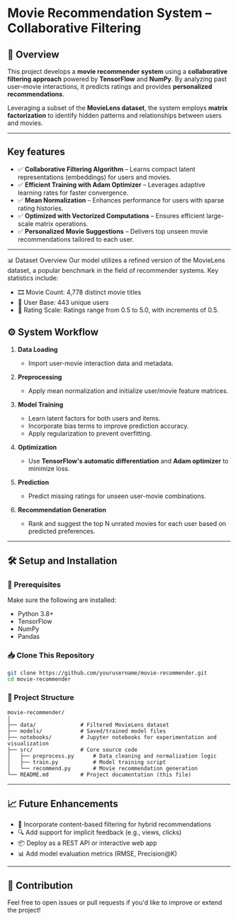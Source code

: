
# Movie Recommendation System – Collaborative Filtering

## 📌 Overview

This project develops a **movie recommender system** using a **collaborative filtering approach** powered by **TensorFlow** and **NumPy**. By analyzing past user–movie interactions, it predicts ratings and provides **personalized recommendations**.

Leveraging a subset of the **MovieLens dataset**, the system employs **matrix factorization** to identify hidden patterns and relationships between users and movies.

---

## Key features

* ✅ **Collaborative Filtering Algorithm** – Learns compact latent representations (embeddings) for users and movies.
* ✅ **Efficient Training with Adam Optimizer** – Leverages adaptive learning rates for faster convergence.
* ✅ **Mean Normalization** – Enhances performance for users with sparse rating histories.
* ✅ **Optimized with Vectorized Computations** – Ensures efficient large-scale matrix operations.
* ✅ **Personalized Movie Suggestions** – Delivers top unseen movie recommendations tailored to each user.

---

📊 Dataset Overview
Our model utilizes a refined version of the MovieLens dataset, a popular benchmark in the field of recommender systems. Key statistics include:

* 🎞️ Movie Count: 4,778 distinct movie titles
* 👥 User Base: 443 unique users
* 🌟 Rating Scale: Ratings range from 0.5 to 5.0, with increments of 0.5.

## ⚙️ System Workflow

1. **Data Loading**

   * Import user-movie interaction data and metadata.

2. **Preprocessing**

   * Apply mean normalization and initialize user/movie feature matrices.

3. **Model Training**

   * Learn latent factors for both users and items.
   * Incorporate bias terms to improve prediction accuracy.
   * Apply regularization to prevent overfitting.

4. **Optimization**

   * Use **TensorFlow's automatic differentiation** and **Adam optimizer** to minimize loss.

5. **Prediction**

   * Predict missing ratings for unseen user-movie combinations.

6. **Recommendation Generation**

   * Rank and suggest the top N unrated movies for each user based on predicted preferences.

---

## 🛠️ Setup and Installation

### 🔧 Prerequisites

Make sure the following are installed:

* Python 3.8+
* TensorFlow
* NumPy
* Pandas

### 📥 Clone This Repository

```bash
git clone https://github.com/yourusername/movie-recommender.git
cd movie-recommender
```

### 📁 Project Structure

```
movie-recommender/
│
├── data/              # Filtered MovieLens dataset  
├── models/            # Saved/trained model files  
├── notebooks/         # Jupyter notebooks for experimentation and visualization  
├── src/               # Core source code  
│   ├── preprocess.py      # Data cleaning and normalization logic  
│   ├── train.py           # Model training script  
│   └── recommend.py       # Movie recommendation generation  
└── README.md          # Project documentation (this file)
```

---

## 📈 Future Enhancements

* 🎯 Incorporate content-based filtering for hybrid recommendations
* 🔍 Add support for implicit feedback (e.g., views, clicks)
* 📦 Deploy as a REST API or interactive web app
* 📊 Add model evaluation metrics (RMSE, Precision\@K)

---

## 🤝 Contribution

Feel free to open issues or pull requests if you'd like to improve or extend the project!

 



